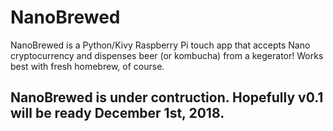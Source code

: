 # NanoBrewed
NanoBrewed is a Python/Kivy Raspberry Pi touch app that accepts Nano cryptocurrency and dispenses beer (or kombucha) from a kegerator! Works best with fresh homebrew, of course.
## NanoBrewed is under contruction. Hopefully v0.1 will be ready December 1st, 2018.
